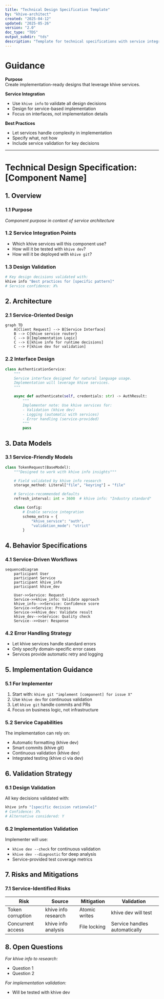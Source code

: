 ```yaml
---
title: "Technical Design Specification Template"
by: "khive-architect"
created: "2025-04-12"
updated: "2025-05-26"
version: "2.0"
doc_type: "TDS"
output_subdir: "tds"
description: "Template for technical specifications with service integration"
---
```


# Guidance

**Purpose**\
Create implementation-ready designs that leverage khive services.

**Service Integration**

- Use `khive info` to validate all design decisions
- Design for service-based implementation
- Focus on interfaces, not implementation details

**Best Practices**

- Let services handle complexity in implementation
- Specify what, not how
- Include service validation for key decisions

---

# Technical Design Specification: [Component Name]

## 1. Overview

### 1.1 Purpose

_Component purpose in context of service architecture_

### 1.2 Service Integration Points

- Which khive services will this component use?
- How will it be tested with `khive dev`?
- How will it be deployed with `khive git`?

### 1.3 Design Validation

```bash
# Key design decisions validated with:
khive info "Best practices for [specific pattern]"
# Service confidence: X%
```

## 2. Architecture

### 2.1 Service-Oriented Design

```mermaid
graph TD
    A[Client Request] --> B[Service Interface]
    B --> C{khive service router}
    C --> D[Implementation Logic]
    C --> E[khive info for runtime decisions]
    C --> F[khive dev for validation]
```

### 2.2 Interface Design

```python
class AuthenticationService:
    """
    Service interface designed for natural language usage.
    Implementation will leverage khive services.
    """

    async def authenticate(self, credentials: str) -> AuthResult:
        """
        Implementer note: Use khive services for:
        - Validation (khive dev)
        - Logging (automatic with services)
        - Error handling (service-provided)
        """
        pass
```

## 3. Data Models

### 3.1 Service-Friendly Models

```python
class TokenRequest(BaseModel):
    """Designed to work with khive info insights"""

    # Field validated by khive info research
    storage_method: Literal["file", "keyring"] = "file"

    # Service-recommended defaults
    refresh_interval: int = 3600  # khive info: "Industry standard"

    class Config:
        # Enable service integration
        schema_extra = {
            "khive_service": "auth",
            "validation_mode": "strict"
        }
```

## 4. Behavior Specifications

### 4.1 Service-Driven Workflows

```mermaid
sequenceDiagram
    participant User
    participant Service
    participant khive_info
    participant khive_dev

    User->>Service: Request
    Service->>khive_info: Validate approach
    khive_info-->>Service: Confidence score
    Service->>Service: Process
    Service->>khive_dev: Validate result
    khive_dev-->>Service: Quality check
    Service-->>User: Response
```

### 4.2 Error Handling Strategy

- Let khive services handle standard errors
- Only specify domain-specific error cases
- Services provide automatic retry and logging

## 5. Implementation Guidance

### 5.1 For Implementer

1. Start with: `khive git "implement [component] for issue X"`
2. Use `khive dev` for continuous validation
3. Let `khive git` handle commits and PRs
4. Focus on business logic, not infrastructure

### 5.2 Service Capabilities

The implementation can rely on:

- Automatic formatting (khive dev)
- Smart commits (khive git)
- Continuous validation (khive dev)
- Integrated testing (khive ci via dev)

## 6. Validation Strategy

### 6.1 Design Validation

All key decisions validated with:

```bash
khive info "[specific decision rationale]"
# Confidence: X%
# Alternative considered: Y
```

### 6.2 Implementation Validation

Implementer will use:

- `khive dev --check` for continuous validation
- `khive dev --diagnostic` for deep analysis
- Service-provided test coverage metrics

## 7. Risks and Mitigations

### 7.1 Service-Identified Risks

| Risk              | Source              | Mitigation    | Validation                    |
| ----------------- | ------------------- | ------------- | ----------------------------- |
| Token corruption  | khive info research | Atomic writes | khive dev will test           |
| Concurrent access | khive info analysis | File locking  | Service handles automatically |

## 8. Open Questions

_For khive info to research:_

- Question 1
- Question 2

_For implementation validation:_

- Will be tested with khive dev
